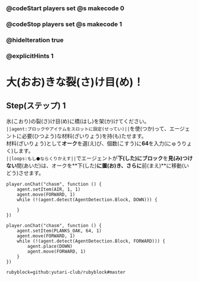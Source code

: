 ### @codeStart players set @s makecode 0
### @codeStop players set @s makecode 1

### @hideIteration true 
### @explicitHints 1


# 大(おお)きな裂(さ)け目(め)！

## Step(ステップ) 1 
氷(こおり)の裂(さ)け目(め)に橋(はし)を架(か)けてください。</br>
``||agent:ブロックやアイテムをスロットに設定(せってい)||``を使(つか)って、エージェントに必要(ひつよう)な材料(ざいりょう)を持(も)たせます。</br>
材料(ざいりょう)として**オーク**を選(え)び、個数(こすう)に**64**を入力(にゅうりょく)します。</br>
``||loops:もし⬣ならくりかえす||``でエージェントが**下(した)**に**ブロック**を**見(み)つけない**間(あいだ)は、オークを**下(した)**に置(お)き、さらに**前(まえ)**に移動(いどう)させます。



```template
player.onChat("chasm", function () {
    agent.setItem(AIR, 1, 1)
    agent.move(FORWARD, 1)
    while (!(agent.detect(AgentDetection.Block, DOWN))) {
    	
    }
})
```

```ghost
player.onChat("chasm", function () {
    agent.setItem(PLANKS_OAK, 64, 1)
    agent.move(FORWARD, 1)
    while (!(agent.detect(AgentDetection.Block, FORWARD))) {
        agent.place(DOWN)
        agent.move(FORWARD, 1)
    }
})

``` 
```package
rubyblock=github:yutari-club/rubyblock#master
```

